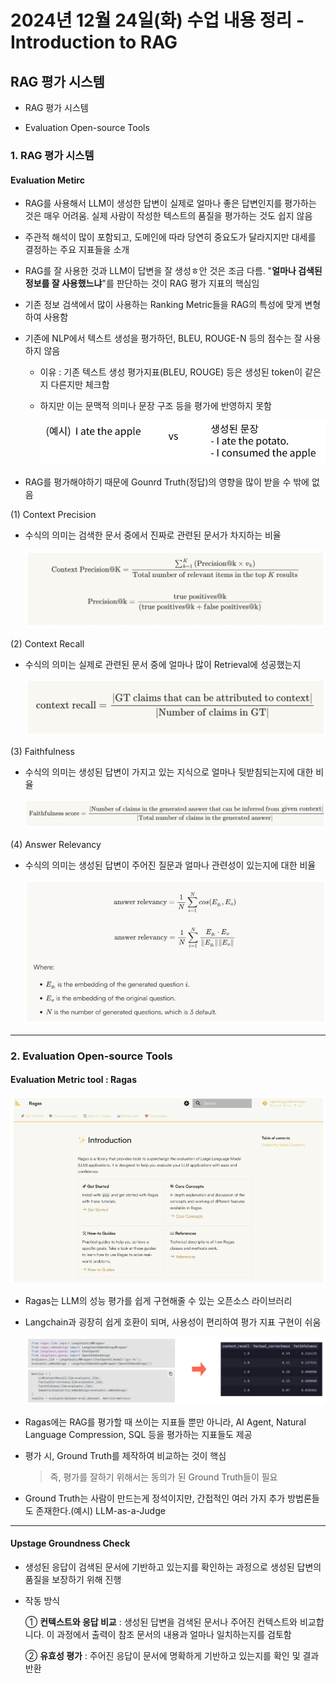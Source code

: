 # 2024년 12월 24일(화) 수업 내용 정리 - Introduction to RAG


## RAG 평가 시스템

- RAG 평가 시스템

- Evaluation Open-source Tools


### 1. RAG 평가 시스템

#### Evaluation Metirc

- RAG를 사용해서 LLM이 생성한 답변이 실제로 얼마나 좋은 답변인지를 평가하는 것은 매우 어려움. 실제 사람이 작성한 텍스트의 품질을 평가하는 것도 쉽지 않음

- 주관적 해석이 많이 포함되고, 도메인에 따라 당연히 중요도가 달라지지만 대세를 결정하는 주요 지표들을 소개

- RAG를 잘 사용한 것과 LLM이 답변을 잘 생성ㅎ안 것은 조금 다름. "**얼마나 검색된 정보를 잘 사용했느냐**"를 판단하는 것이 RAG 평가 지표의 핵심임

- 기존 정보 검색에서 많이 사용하는 Ranking Metric들을 RAG의 특성에 맞게 변형하여 사용함

- 기존에 NLP에서 텍스트 생성을 평가하던, BLEU, ROUGE-N 등의 점수는 잘 사용하지 않음

  - 이유 : 기존 텍스트 생성 평가지표(BLEU, ROUGE) 등은 생성된 token이 같은지 다른지만 체크함

  - 하지만 이는 문맥적 의미나 문장 구조 등을 평가에 반영하지 못함

    ![alt text](./images/image_00.png)

- RAG를 평가해야하기 때문에 Gounrd Truth(정답)의 영향을 많이 받을 수 밖에 없음


(1) Context Precision

- 수식의 의미는 검색한 문서 중에서 진짜로 관련된 문서가 차지하는 비율

  ![alt text](./images/image_01.png)


(2) Context Recall

- 수식의 의미는 실제로 관련된 문서 중에 얼마나 많이 Retrieval에 성공했는지

  ![alt text](./images/image_02.png)


(3) Faithfulness

- 수식의 의미는 생성된 답변이 가지고 있는 지식으로 얼마나 뒷받침되는지에 대한 비율

  ![alt text](./images/image_03.png)


(4) Answer Relevancy

- 수식의 의미는 생성된 답변이 주어진 질문과 얼마나 관련성이 있는지에 대한 비율

  ![alt text](./images/image_04.png)


<hr>


### 2. Evaluation Open-source Tools

#### Evaluation Metric tool : Ragas

![alt text](./images/image_05.png)

- Ragas는 LLM의 성능 평가를 쉽게 구현해줄 수 있는 오픈소스 라이브러리

- Langchain과 굉장히 쉽게 호환이 되며, 사용성이 편리하여 평가 지표 구현이 쉬움

  ![alt text](./images/image_06.png)

- Ragas에는 RAG를 평가할 때 쓰이는 지표들 뿐만 아니라, AI Agent, Natural Language Compression, SQL 등을 평가하는 지표들도 제공

- 평가 시, Ground Truth를 제작하여 비교하는 것이 핵심

  > 즉, 평가를 잘하기 위해서는 동의가 된 Ground Truth들이 필요

- Ground Truth는 사람이 만드는게 정석이지만, 간접적인 여러 가지 추가 방법론들도 존재한다.(예시) LLM-as-a-Judge

<hr>

#### Upstage Groundness Check

- 생성된 응답이 검색된 문서에 기반하고 있는지를 확인하는 과정으로 생성된 답변의 품질을 보장하기 위해 진행

- 작동 방식

  ① **컨텍스트와 응답 비교** : 생성된 답변을 검색된 문서나 주어진 컨텍스트와 비교합니다. 이 과정에서 출력이 참조 문서의 내용과 얼마나 일치하는지를 검토함
  
  ② **유효성 평가** : 주어진 응답이 문서에 명확하게 기반하고 있는지를 확인 및 결과 반환




